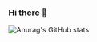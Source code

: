 ### Hi there 👋

<!--
[![Anurag's GitHub stats](https://github-readme-stats.vercel.app/api?username=jtourisNS)](https://github.com/anuraghazra/github-readme-stats)
-->

![Anurag's GitHub stats](https://github-readme-stats.vercel.app/api?username=jtourisNS&count_private=true)

<!--
**jtourisNS/jtourisNS** is a ✨ _special_ ✨ repository because its `README.md` (this file) appears on your GitHub profile.

Here are some ideas to get you started:

- 🔭 I’m currently working on ...
- 🌱 I’m currently learning ...
- 👯 I’m looking to collaborate on ...
- 🤔 I’m looking for help with ...
- 💬 Ask me about ...
- 📫 How to reach me: ...
- 😄 Pronouns: ...
- ⚡ Fun fact: ...
-->
